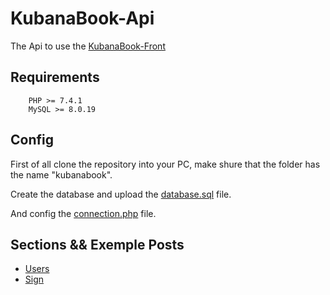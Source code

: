 # KubanaBook-Api

The Api to use the [KubanaBook-Front](https://github.com/Kubanacode/KubanaBook-Front)

## Requirements

        PHP >= 7.4.1
        MySQL >= 8.0.19

## Config

First of all clone the repository into your PC, make shure that the folder has the name "kubanabook".

Create the database and upload the [database.sql](database.sql) file.

And config the [connection.php](connection.php) file.

## Sections && Exemple Posts

* [Users](src/content/user/README.md)
* [Sign](src/content/sign/README.md)
